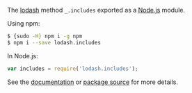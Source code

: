 
The [lodash](https://lodash.com/) method `_.includes` exported as a [Node.js](https://nodejs.org/) module.


Using npm:
```bash
$ {sudo -H} npm i -g npm
$ npm i --save lodash.includes
```

In Node.js:
```js
var includes = require('lodash.includes');
```

See the [documentation](https://lodash.com/docs#includes) or [package source](https://github.com/lodash/lodash/blob/4.3.0-npm-packages/lodash.includes) for more details.
